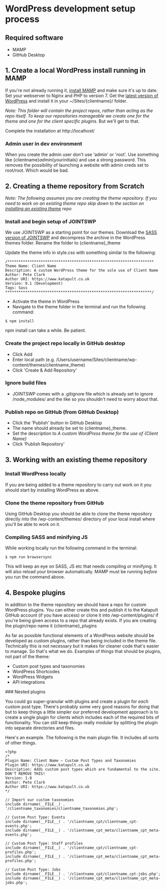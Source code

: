 # WordPress development setup process
## Required software
- MAMP
- GitHub Desktop

## 1. Create a local WordPress install running in MAMP
If you're not already running it, [install MAMP](https://www.mamp.info/en/downloads/) and make sure it's up to date. Set your webserver to Nginx and PHP to version 7. Get the [latest version of WordPress](https://wordpress.org/download/) and install it in your ~/Sites/{clientname}/ folder.    

*Note: This folder will _contain_ the project repos, rather than acting as the repo itself. To keep our repositories manageable we create one for the theme and one for the _client specific_ plugins.* But we'll get to that.

Complete the installation at http://localhost/

### Admin user in dev environment
When you create the admin user don't use 'admin' or 'root'. Use something like {clientname}_admin_{yourinitials} and use a strong password. This removes the possibility of launching a website with admin creds set to root/root. Which would be bad.

## 2. Creating a theme repository from Scratch

*Note: The following assumes you are creating the theme repository. If you need to work on an existing theme repo skip down to the section on [installing an existing theme](#3-working-with-an-existing-theme-repository) repo*

### Install and begin setup of JOINTSWP

We use JOINTSWP as a starting point for our themes. Download the [SASS version of JOINTSWP](http://jointswp.com/) and decompress the archive in the WordPress themes folder. Rename the folder to {clientname}_theme

Update the theme info in style.css with something similar to the following:
```
/******************************************************************
Theme Name: Client Name
Description: A custom WordPress theme for the sole use of Client Name
Author: Pete Clark
Author URI: https://www.katapult.co.uk
Version: 0.1 (Development)
Tags: Sass
******************************************************************/
```
- Activate the theme in WordPress
- Navigate to the theme folder in the terminal and run the following command:
```
$ npm install
```
npm install can take a while. Be patient. 

### Create the project repo locally in GitHub desktop
- Click Add
- Enter local path (e.g. /Users/username/Sites/clientname/wp-content/themes/clientname_theme)
- Click 'Create & Add Repository'

### Ignore build files
- JOINTSWP comes with a .gitignore file which is already set to ignore /node_modules/ and the like so you shouldn't need to worry about that.

### Publish repo on GitHub (from GitHub Desktop)
- Click the 'Publish' button in GitHub Desktop
- The name should already be set to {clientname}_theme. 
- Set the description to _A custom WordPress theme for the use of {Client Name}_
- Click 'Publish Repository'

## 3. Working with an existing theme repository

### Install WordPress locally
If you are being added to a theme repository to carry out work on it you should start by installing WordPress as above. 

### Clone the theme repository from GitHub
Using GitHub Desktop you should be able to clone the theme repository directly into the /wp-content/themes/ directory of your local install where you'll be able to work on it. 

### Compiling SASS and minifying JS

While working locally run the following command in the terminal:
```
$ npm run browsersync
```
This will keep an eye on SASS, JS etc that needs compiling or minifying. It will also reload your browser automatically. MAMP must be running _before_ you run the command above.

## 4. Bespoke plugins

In addition to the theme repository we should have a repo for custom WordPress plugins. You can either create this and publish it to the Katapult GitHub account (if you have access) or clone it into /wp-content/plugins/ if you're being given access to a repo that already exists. If you are creating the plugin/repo name it {clientname}_plugins

As far as possible functional elements of a WordPress website should be developed as custom plugins, rather than being included in the theme file. Technically this is not necessary but it makes for cleaner code that's easier to manage. So that's what we do. Examples of things that should be plugins, not part of the theme:

- Custom post types and taxonomies
- WordPress Shortcodes
- WordPress Widgets
- API integrations

### Nested plugins

You could go super-granular with plugins and create a plugin for _each_ custom post type. There's probably some very good reasons for doing that but to keep things a little simpler our preferred development approach is to create a single plugin for clients which includes each of the required bits of functionality. You can still keep things really modular by splitting the plugin into separate directories and files.

Here's an example. The following is the main plugin file. It includes all sorts of other things.

```
<?php
/*
Plugin Name: Client Name — Custom Post Types and Taxonomies
Plugin URI: https://www.katapult.co.uk
Description: Adds custom post types which are fundamental to the site. DON'T REMOVE THIS!
Version: 1.0
Author: Pete Clark
Author URI: https://www.katapult.co.uk
*/

// Import our custom taxonomies
include dirname(__FILE__) . '/clientname_taxonomies/clientname_taxonomies.php';

// Custom Post Type: Events
include dirname(__FILE__) . '/clientname_cpt/clientname_cpt-events.php';
include dirname(__FILE__) . '/clientname_cpt_meta/clientname_cpt_meta-events.php';

// Custom Post Type: Staff profiles
include dirname(__FILE__) . '/clientname_cpt/clientname_cpt-profiles.php';
include dirname(__FILE__) . '/clientname_cpt_meta/clientname_cpt_meta-profiles.php';

// Custom Post Type: Jobs
include dirname(__FILE__) . '/clientname_cpt/clientname_cpt-jobs.php';
include dirname(__FILE__) . '/clientname_cpt_meta/clientname_cpt_meta-jobs.php';
```